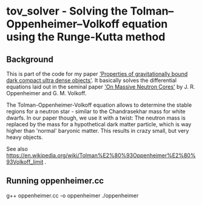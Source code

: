 # tov_solver - Solving the Tolman–Oppenheimer–Volkoff equation using the Runge-Kutta method

## Background

This is part of the code for my paper ['Properties of gravitationally bound dark compact ultra dense objects'](http://linkinghub.elsevier.com/retrieve/pii/S0370269312001463). It basically solves the differential equations laid out in the seminal paper ['On Massive Neutron Cores'](http://prola.aps.org/abstract/PR/v55/i4/p374_1) by J. R. Oppenheimer and G. M. Volkoff. 

The Tolman-Oppenheimer-Volkoff equation allows to determine the stable regions for a neutron star - similar to the Chandrasekhar mass for white dwarfs. In our paper though, we use it with a twist: The neutron mass is replaced by the mass for a hypothetical dark matter particle, which is way higher than 'normal' baryonic matter. This results in crazy small, but very heavy objects.

See also https://en.wikipedia.org/wiki/Tolman%E2%80%93Oppenheimer%E2%80%93Volkoff_limit .

## Running oppenheimer.cc
g++ oppenheimer.cc -o oppenheimer
./oppenheimer
